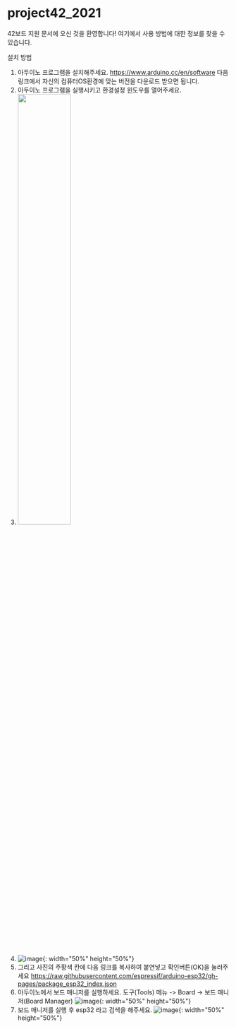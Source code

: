 # project42_2021
42보드 지원 문서에 오신 것을 환영합니다! 여기에서 사용 방법에 대한 정보를 찾을 수 있습니다.

설치 방법
1. 아두이노 프로그램을 설치해주세요. https://www.arduino.cc/en/software 다음 링크에서 자신의 컴퓨터OS환경에 맞는 버전을 다운로드 받으면 됩니다.
2. 아두이노 프로그램을 실행시키고 환경설정 윈도우를 열어주세요.
3. <img src="https://user-images.githubusercontent.com/113105/127854647-e6a15c33-2e30-4120-828a-48a921f55858.png" width="50%" height="50%"/>
4. ![image](https://user-images.githubusercontent.com/113105/127854647-e6a15c33-2e30-4120-828a-48a921f55858.png){: width="50%" height="50%"}
5. 그리고 사진의 주황색 칸에 다음 링크를 복사하여 붙연넣고 확인버튼(OK)을 눌러주세요
   https://raw.githubusercontent.com/espressif/arduino-esp32/gh-pages/package_esp32_index.json
5. 아두이노에서 보드 매니저를 실행하세요. 도구(Tools) 메뉴 -> Board -> 보드 매니저(Board Manager)
![image](https://user-images.githubusercontent.com/113105/127855026-4d74ebb8-c8ff-45d0-80fd-c78cd27e8f70.png){: width="50%" height="50%"}
6. 보드 매니저를 실행 후 esp32 라고 검색을 해주세요.
![image](https://user-images.githubusercontent.com/113105/127855118-6b8e8cc2-e387-4179-bc3e-1d63285f7680.png){: width="50%" height="50%"}


